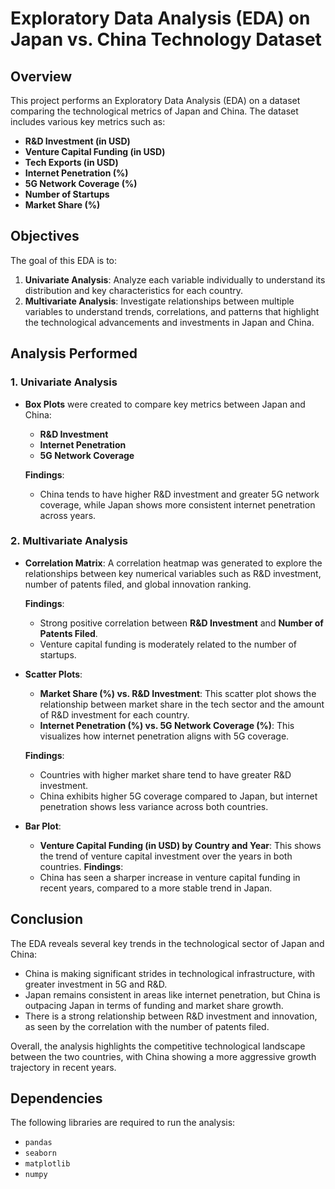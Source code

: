 # Exploratory Data Analysis (EDA) on Japan vs. China Technology Dataset

## Overview

This project performs an Exploratory Data Analysis (EDA) on a dataset comparing the technological metrics of Japan and China. The dataset includes various key metrics such as:

- **R&D Investment (in USD)**
- **Venture Capital Funding (in USD)**
- **Tech Exports (in USD)**
- **Internet Penetration (%)**
- **5G Network Coverage (%)**
- **Number of Startups**
- **Market Share (%)**

## Objectives

The goal of this EDA is to:

1. **Univariate Analysis**: Analyze each variable individually to understand its distribution and key characteristics for each country.
2. **Multivariate Analysis**: Investigate relationships between multiple variables to understand trends, correlations, and patterns that highlight the technological advancements and investments in Japan and China.

## Analysis Performed

### 1. Univariate Analysis

- **Box Plots** were created to compare key metrics between Japan and China:

  - **R&D Investment**
  - **Internet Penetration**
  - **5G Network Coverage**

  **Findings**:

  - China tends to have higher R&D investment and greater 5G network coverage, while Japan shows more consistent internet penetration across years.

### 2. Multivariate Analysis

- **Correlation Matrix**: A correlation heatmap was generated to explore the relationships between key numerical variables such as R&D investment, number of patents filed, and global innovation ranking.

  **Findings**:

  - Strong positive correlation between **R&D Investment** and **Number of Patents Filed**.
  - Venture capital funding is moderately related to the number of startups.

- **Scatter Plots**:

  - **Market Share (%) vs. R&D Investment**: This scatter plot shows the relationship between market share in the tech sector and the amount of R&D investment for each country.
  - **Internet Penetration (%) vs. 5G Network Coverage (%)**: This visualizes how internet penetration aligns with 5G coverage.

  **Findings**:

  - Countries with higher market share tend to have greater R&D investment.
  - China exhibits higher 5G coverage compared to Japan, but internet penetration shows less variance across both countries.

- **Bar Plot**:
  - **Venture Capital Funding (in USD) by Country and Year**: This shows the trend of venture capital investment over the years in both countries.
  **Findings**:
  - China has seen a sharper increase in venture capital funding in recent years, compared to a more stable trend in Japan.

## Conclusion

The EDA reveals several key trends in the technological sector of Japan and China:

- China is making significant strides in technological infrastructure, with greater investment in 5G and R&D.
- Japan remains consistent in areas like internet penetration, but China is outpacing Japan in terms of funding and market share growth.
- There is a strong relationship between R&D investment and innovation, as seen by the correlation with the number of patents filed.

Overall, the analysis highlights the competitive technological landscape between the two countries, with China showing a more aggressive growth trajectory in recent years.

## Dependencies

The following libraries are required to run the analysis:

- `pandas`
- `seaborn`
- `matplotlib`
- `numpy`
